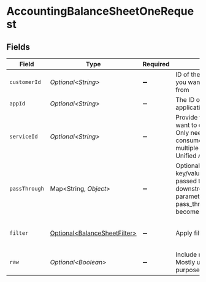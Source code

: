 # AccountingBalanceSheetOneRequest


## Fields

| Field                                                                                                                                             | Type                                                                                                                                              | Required                                                                                                                                          | Description                                                                                                                                       | Example                                                                                                                                           |
| ------------------------------------------------------------------------------------------------------------------------------------------------- | ------------------------------------------------------------------------------------------------------------------------------------------------- | ------------------------------------------------------------------------------------------------------------------------------------------------- | ------------------------------------------------------------------------------------------------------------------------------------------------- | ------------------------------------------------------------------------------------------------------------------------------------------------- |
| `customerId`                                                                                                                                      | *Optional\<String>*                                                                                                                               | :heavy_minus_sign:                                                                                                                                | ID of the consumer which you want to get or push data from                                                                                        | test-consumer                                                                                                                                     |
| `appId`                                                                                                                                           | *Optional\<String>*                                                                                                                               | :heavy_minus_sign:                                                                                                                                | The ID of your Unify application                                                                                                                  | dSBdXd2H6Mqwfg0atXHXYcysLJE9qyn1VwBtXHX                                                                                                           |
| `serviceId`                                                                                                                                       | *Optional\<String>*                                                                                                                               | :heavy_minus_sign:                                                                                                                                | Provide the service id you want to call (e.g., pipedrive). Only needed when a consumer has activated multiple integrations for a Unified API.     | salesforce                                                                                                                                        |
| `passThrough`                                                                                                                                     | Map\<String, *Object*>                                                                                                                            | :heavy_minus_sign:                                                                                                                                | Optional unmapped key/values that will be passed through to downstream as query parameters. Ie: ?pass_through[search]=leads becomes ?search=leads | {<br/>"search": "San Francisco"<br/>}                                                                                                             |
| `filter`                                                                                                                                          | [Optional\<BalanceSheetFilter>](../../models/components/BalanceSheetFilter.md)                                                                    | :heavy_minus_sign:                                                                                                                                | Apply filters                                                                                                                                     | {<br/>"start_date": "2021-01-01",<br/>"end_date": "2021-12-31"<br/>}                                                                              |
| `raw`                                                                                                                                             | *Optional\<Boolean>*                                                                                                                              | :heavy_minus_sign:                                                                                                                                | Include raw response. Mostly used for debugging purposes                                                                                          |                                                                                                                                                   |
